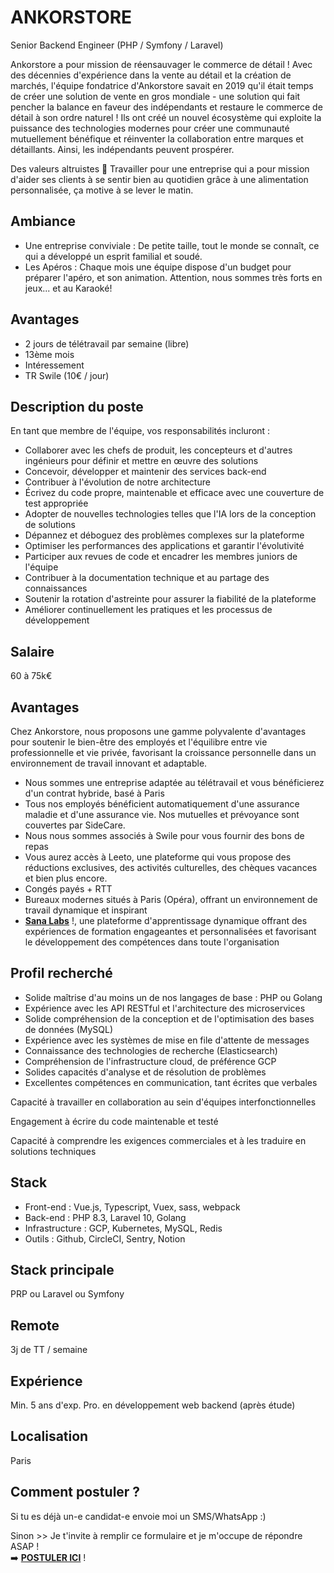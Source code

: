# ANKORSTORE
Senior Backend Engineer (PHP / Symfony / Laravel)

Ankorstore a pour mission de réensauvager le commerce de détail !
Avec des décennies d'expérience dans la vente au détail et la création de marchés, l'équipe fondatrice d'Ankorstore savait en 2019 qu'il était temps de créer une solution de vente en gros mondiale - une solution qui fait pencher la balance en faveur des indépendants et restaure le commerce de détail à son ordre naturel !
Ils ont créé un nouvel écosystème qui exploite la puissance des technologies modernes pour créer une communauté mutuellement bénéfique et réinventer la collaboration entre marques et détaillants.
Ainsi, les indépendants peuvent prospérer.

Des valeurs altruistes 🌟
Travailler pour une entreprise qui a pour mission d'aider ses clients à se sentir bien au quotidien grâce à une alimentation personnalisée, ça motive à se lever le matin.

## Ambiance
- Une entreprise conviviale : De petite taille, tout le monde se connaît, ce qui a développé un esprit familial et soudé.
- Les Apéros : Chaque mois une équipe dispose d'un budget pour préparer l'apéro, et son animation. Attention, nous sommes très forts en jeux... et au Karaoké!

## Avantages
- 2 jours de télétravail par semaine (libre)
- 13ème mois
- Intéressement
- TR Swile (10€ / jour)

## Description du poste
En tant que membre de l'équipe, vos responsabilités incluront :
- Collaborer avec les chefs de produit, les concepteurs et d'autres ingénieurs pour définir et mettre en œuvre des solutions
- Concevoir, développer et maintenir des services back-end
- Contribuer à l'évolution de notre architecture
- Écrivez du code propre, maintenable et efficace avec une couverture de test appropriée
- Adopter de nouvelles technologies telles que l'IA lors de la conception de solutions
- Dépannez et déboguez des problèmes complexes sur la plateforme
- Optimiser les performances des applications et garantir l'évolutivité
- Participer aux revues de code et encadrer les membres juniors de l'équipe
- Contribuer à la documentation technique et au partage des connaissances
- Soutenir la rotation d'astreinte pour assurer la fiabilité de la plateforme
- Améliorer continuellement les pratiques et les processus de développement

## Salaire
60 à 75k€

## Avantages
Chez Ankorstore, nous proposons une gamme polyvalente d'avantages pour soutenir le bien-être des employés et l'équilibre entre vie professionnelle et vie privée, favorisant la croissance personnelle dans un environnement de travail innovant et adaptable.

- Nous sommes une entreprise adaptée au télétravail et vous bénéficierez d'un contrat hybride, basé à Paris
- Tous nos employés bénéficient automatiquement d'une assurance maladie et d'une assurance vie. Nos mutuelles et prévoyance sont couvertes par SideCare.
- Nous nous sommes associés à Swile pour vous fournir des bons de repas
- Vous aurez accès à Leeto, une plateforme qui vous propose des réductions exclusives, des activités culturelles, des chèques vacances et bien plus encore.
- Congés payés + RTT
- Bureaux modernes situés à Paris (Opéra), offrant un environnement de travail dynamique et inspirant
- <b><a href="https://sanalabs.com/" target="_blank">Sana Labs</a></b> !, une plateforme d'apprentissage dynamique offrant des expériences de formation engageantes et personnalisées et favorisant le développement des compétences dans toute l'organisation

## Profil recherché
- Solide maîtrise d'au moins un de nos langages de base : PHP ou Golang
- Expérience avec les API RESTful et l'architecture des microservices
- Solide compréhension de la conception et de l'optimisation des bases de données (MySQL)
- Expérience avec les systèmes de mise en file d'attente de messages
- Connaissance des technologies de recherche (Elasticsearch)
- Compréhension de l'infrastructure cloud, de préférence GCP
- Solides capacités d'analyse et de résolution de problèmes
- Excellentes compétences en communication, tant écrites que verbales

Capacité à travailler en collaboration au sein d'équipes interfonctionnelles

Engagement à écrire du code maintenable et testé

Capacité à comprendre les exigences commerciales et à les traduire en solutions techniques

## Stack
- Front-end : Vue.js, Typescript, Vuex, sass, webpack
- Back-end : PHP 8.3, Laravel 10, Golang
- Infrastructure : GCP, Kubernetes, MySQL, Redis
- Outils : Github, CircleCI, Sentry, Notion

## Stack principale
PRP ou Laravel ou Symfony

## Remote
3j de TT / semaine

## Expérience
Min. 5 ans d'exp. Pro. en développement web backend (après étude)

## Localisation
Paris

## Comment postuler ?
Si tu es déjà un-e candidat-e envoie moi un SMS/WhatsApp :)

Sinon >> Je t'invite à remplir ce formulaire et je m'occupe de répondre ASAP !</br>
➡️ <b><a href="https://form.jotform.com/251094648903361" target="_blank">POSTULER ICI</a></b> !
